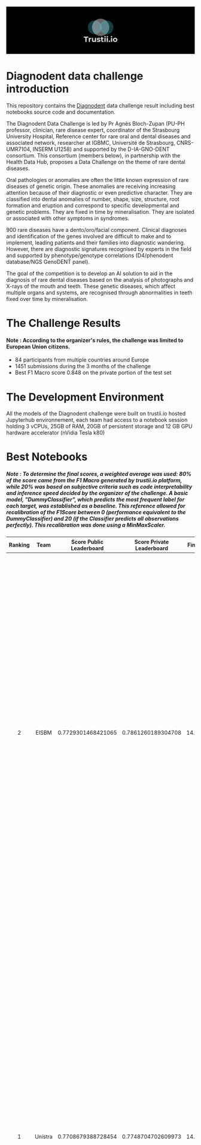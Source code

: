 ![trustii logo](/HeroImage.png)

# Diagnodent data challenge introduction
This repository contains the [Diagnodent](https://www.trustii.io/post/diagnodent) data challenge result including best notebooks source code and documentation.

The Diagnodent Data Challenge is led by Pr Agnès Bloch-Zupan (PU-PH professor, clinician, rare disease expert, coordinator of the Strasbourg University Hospital, Reference center for rare oral and dental diseases and associated network, researcher at IGBMC, Université de Strasbourg, CNRS- UMR7104, INSERM U1258) and supported by the D-IA-GNO-DENT consortium. This consortium (members below), in partnership with the Health Data Hub, proposes a Data Challenge on the theme of rare dental diseases. 

Oral pathologies or anomalies are often the little known expression of rare diseases of genetic origin. These anomalies are receiving increasing attention because of their diagnostic or even predictive character. They are classified into dental anomalies of number, shape, size, structure, root formation and eruption and correspond to specific developmental and genetic problems. They are fixed in time by mineralisation. They are isolated or associated with other symptoms in syndromes.

900 rare diseases have a dento/oro/facial component. Clinical diagnoses and identification of the genes involved are difficult to make and to implement, leading patients and their families into diagnostic wandering. However, there are diagnostic signatures recognised by experts in the field and supported by phenotype/genotype correlations (D4/phenodent database/NGS GenoDENT panel).

The goal of the competition is to develop an AI solution to aid in the diagnosis of rare dental diseases based on the analysis of photographs and X-rays of the mouth and teeth. These genetic diseases, which affect multiple organs and systems, are recognised through abnormalities in teeth fixed over time by mineralisation.

# The Challenge Results

#### Note : According to the organizer's rules, the challenge was limited to European Union citizens.
* 84 participants from multiple countries around Europe
* 1451 submissions during the 3 months of the challenge
* Best F1 Macro score 0.848 on the private portion of the test set

# The Development Environment 

All the models of the Diagnodent challenge were built on trustii.io hosted Jupyterhub environnement, each team had access to a notebook session holding 3 vCPUs, 25GB of RAM, 20GB of persistent storage and 12 GB GPU hardware accelerator (nVidia Tesla k80)

# Best Notebooks

##### Note : To determine the final scores, a weighted average was used: 80% of the score came from the F1 Macro generated by trustii.io platform, while 20% was based on subjective criteria such as code interpretability and inference speed decided by the organizer of the challenge. A basic model, "DummyClassifier", which predicts the most frequent label for each target, was established as a baseline. This reference allowed for recalibration of the F1Score between 0 (performance equivalent to the DummyClassifier) and 20 (if the Classifier predicts all observations perfectly). This recalibration was done using a MinMaxScaler.

| Ranking    | Team               | Score Public Leaderboard | Score Private Leaderboard | Final Score | Winning model summary |
|:----------:|:------------------:|:-------------------:|:-------------------:|:-----------------:|:-------------------------------------------:|
| 2          | EISBM             | 0.7729301468421065  | 0.7861260189304708  | 14.3295/20 | The team employed libraries like skLearn, pyTorch, OpenCV, and GRADcam due to familiarity and reproducibility. Upon analyzing the dataset's target columns, genes appearing in fewer than four patients were deemed unpredictable and set to "None," retaining five genes. The team adopted ResNet and EfficientNet models, with the final layer modified to have four separate heads for multi-class classification tasks. Using the cross-entropy loss function and normalization techniques, they divided the dataset into a 90-10 train-validation split. To counter overfitting, image augmentations were applied, except for the Normal Cohort. Best results were achieved with the EfficientNetV2L model, a 400x400 image resolution, and a batch size of six. A learning rate of 0.0001 ensured smooth convergence. After evaluating individual heads, the losses for Cohort and AI_Type were doubled for optimal performance. |
| 1          | Unistra    | 0.7708679388728454       | 0.7748704702609973        | 14.6555/20 | The team undertook an extensive exploration of the dataset, identifying 34 unique target combinations with notable imbalances. Rather than employing a singular model for all targets, the approach was to use individual sequential models to improve both robustness and explainability. The modeling process consisted of a three-step approach: first predicting the Cohort target, followed by AI Type and isolated/syndromic predictions, and concluding with a statistical method for Responsible Gene prediction. During CNN training, the team employed custom data augmentation techniques. The DenseNet121, a pretrained model, was chosen due to its architecture and ability to recognize features. Additionally, the team applied a sigmoid activation function and the binary_crossentropy loss function to treat each class as an independent binary classification, thus assisting in medical diagnostics. In their closing remarks, the team provided several recommendations for the future, such as fostering deeper collaboration with dental professionals, exploring potential modifications to the models, and emphasizing the value of increasing the dataset with more images. |
| 3          | IQVIA             | 0.7670351199543314       | 0.7719777154823506        | 12.5696/20 | The team crafted their model through rigorous trials and exploration, with in-depth explanations available in their notebook. Noting the scarcity of images, they leveraged state-of-the-art encoders pre-trained on the ImageNet dataset. Specifically, for image data, a ResNext model with 1000 output neurons was employed as the encoder. Subsequent custom layers, termed classifiers, funneled outputs into four distinct categories. Each category took inputs from 64 neurons, barring AI_Type which also utilized neurons from the Cohort output. In the case of Panoramics, a similar architecture was used, but with the DEIT encoder being more apt for smaller datasets like panoramics. For visual clarity, a model diagram was attached. The strategy involved using two distinct models for photos and panoramics, ensuring predictions could be given even if only one image type was available. Further technical details are available in their notebook in the repository above. |

For more details check out each winning solution report and source code in the 'repository' above.

# The Dataset

The dataset has been provided by HUS (Hopitaux Universitaires de Strasbourg) and prepared with Trustii.io data scientists. 

Participants have been provided with a dataset of oral images, each annotated with labels indicating the presence or absence of specific symptoms of AI under different severity levels.

The dataset has the following caracteristics :
* Amelogenesis imperfecta --> 166
* Dentine anomalies --> 50
* Control --> 100
* Intraoral colour photographs (4 to 10/individuals)
* Panoramic radiographs
* Colour
* Surface
* texture
* Shape/size

If you are interested by accessing the dataset or collaborating with Trustii.io and HUS on this project, please reach out to us at contact@trustii.io.

# More information

To access the challenge forum discussions and the dataset description, check out the Diagnodent challenge webpage at https://app.trustii.io.


